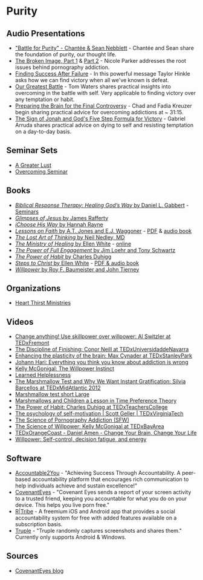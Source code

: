 # Purity

## Audio Presentations

* ["Battle for Purity" - Chantée & Sean Nebblett](https://www.youtube.com/watch?v=FMKiiMbi2-4) - Chantée and Sean share the foundation of purity, our thought life.
* [The Broken Image, Part 1](https://www.audioverse.org/english/sermons/recordings/3873/the-broken-image-part-1.html) & [Part 2](https://www.audioverse.org/english/sermons/recordings/3874/the-broken-image-part-2.html) - Nicole Parker addresses the root issues behind pornography addiction.
* [Finding Success After Failure](https://www.audioverse.org/english/sermons/recordings/15169/finding-success-after-failure.html) - In this powerful message Taylor Hinkle asks how we can find victory when all we've known is defeat.
* [Our Greatest Battle](https://youtu.be/S7o6Ctd3-Ho) - Tom Waters shares practical insights into overcoming in the battle with self. Very applicable to finding victory over any temptation or habit.
* [Preparing the Brain for the Final Controversy](https://www.audioverse.org/english/sermons/recordings/5595/06preparing-the-brain-for-the-final-controversy.html) - Chad and Fadia Kreuzer begin sharing practical advice for overcoming addictions at ~ 31:15.
* [The Sign of Jonah and God's Five Step Formula for Victory](https://www.audioverse.org/english/sermons/recordings/8062/the-sign-of-jonah-and-gods-five-step-formula-for-victory-.html) - Gabriel Arruda shares practical advice on dying to self and resisting temptation on a day-to-day basis.

## Seminar Sets

* [A Greater Lust](https://beltoftruthministries.org/a-greater-lust/)
* [Overcoming Seminar](https://www.anchorpointfilms.com/dvd/product/overcoming-seminar)

## Books

* [_Biblical Response Therapy: Healing God’s Way_ by Daniel L. Gabbert](https://www.logos.com/product/43403/biblical-response-therapy-healing-gods-way) - [Seminars](http://bhhec.org/biblical-response-therapy/2732388)
* [_Glimpses of Jesus_ by James Rafferty](http://arisehub.myshopify.com/products/glimpses-of-jesus)
* [_iChoose His Way_ by Hannah Rayne](http://www.restoration-international.org/transaction_detail.php?id=450)
* [_Lessons on Faith_ by A.T. Jones and E.J. Waggoner](http://www.amazon.com/Lessons-Faith-Alonzo-T-Jones/dp/1572580127) - [PDF](http://narthur.site11.com/lessons_on_faith.pdf) & [audio book](http://adventaudio.org/2010/08/26/lessons-on-faith/)
* [_The Lost Art of Thinking_ by Neil Nedley, MD](http://nedleyhealthsolutions.com/index.php/products/books/the-lost-art-of-thinking-hardback.html)
* [_The Ministry of Healing_ by Ellen White](http://www.amazon.com/The-Ministry-Healing-Ellen-White/dp/1907661328) - [online](http://www.whiteestate.org/books/mh/mh.asp)
* [_The Power of Full Engagement_ by Jim Loehr and Tony Schwartz](http://www.amazon.com/The-Power-Full-Engagement-Performance/dp/0743226755)
* [_The Power of Habit_ by Charles Duhigg](http://charlesduhigg.com/the-power-of-habit/)
* [_Steps to Christ_ by Ellen White](http://www.amazon.com/Steps-Christ-Ellen-G-White/dp/1477469788) - [PDF & audio book](http://steps-to-christ.org/)
* [_Willpower_ by Roy F. Baumeister and John Tierney](http://www.amazon.com/Willpower-Rediscovering-Greatest-Human-Strength/dp/0143122231)

## Organizations

* [Heart Thirst Ministries](http://www.heartthirst.com/)

## Videos

* [Change anything! Use skillpower over willpower: Al Switzler at TEDxFremont](https://www.youtube.com/watch?v=3TX-Nu5wTS8)
* [The Discipline of Finishing: Conor Neill at TEDxUniversidaddeNavarra](https://www.youtube.com/watch?v=zXCiv4sc5eY)
* [Enhancing the plasticity of the brain: Max Cynader at TEDxStanleyPark](https://www.youtube.com/watch?v=Chr3rQ6Vpcw)
* [Johann Hari: Everything you think you know about addiction is wrong](https://www.ted.com/talks/johann_hari_everything_you_think_you_know_about_addiction_is_wrong)
* [Kelly McGonigal: The Willpower Instinct](https://www.youtube.com/watch?v=LfAlS_FRU00)
* [Learned Helplessness](https://www.youtube.com/watch?v=YMPzDiraNnA)
* [The Marshmallow Test and Why We Want Instant Gratification: Silvia Barcellos at TEDxMidAtlantic 2012](https://www.youtube.com/watch?v=voF8B-Jr0mA)
* [Marshmallow test short Large](https://www.youtube.com/watch?v=Wz1pnFBLZM4)
* [Marshmallows and Children a Lesson in Time Preference Theory](https://www.youtube.com/watch?v=lWURnHkYuxM)
* [The Power of Habit: Charles Duhigg at TEDxTeachersCollege](https://www.youtube.com/watch?v=OMbsGBlpP30)
* [The psychology of self-motivation \| Scott Geller \| TEDxVirginiaTech](https://www.youtube.com/watch?v=7sxpKhIbr0E)
* [The Science of Pornography Addiction \(SFW\)](https://www.youtube.com/watch?v=1Ya67aLaaCc)
* [The Science of Willpower: Kelly McGonigal at TEDxBayArea](https://www.youtube.com/watch?v=W_fQvcBCNbA)
* [TEDxOrangeCoast - Daniel Amen - Change Your Brain, Change Your Life](https://www.youtube.com/watch?v=MLKj1puoWCg)
* [Willpower: Self-control, decision fatigue, and energy](https://www.youtube.com/watch?v=vefDeoXCBbk)

## Software

* [Accountable2You](https://accountable2you.com/) - "Achieving Success Through Accountability. A peer-based accountability platform that encourages rich communication to help individuals achieve and sustain excellence!"
* [CovenantEyes](https://www.covenanteyes.com/?msclkid=28ff0aeabd5b181a85cf565adee2ac04&utm_source=bing&utm_medium=cpc&utm_campaign=Covenant%20Eyes%20-%20%28Bing%20Search%20-%20Alex%29&utm_term=covenant%20eyes&utm_content=Covenant%20Eyes%20-%20Brand) - "Covenant Eyes sends a report of your screen activity to a trusted friend, keeping you accountable for what you do on your device. This helps you live porn free."
* [R\|Tribe](http://www.rtribe.org/app-features/) - A freemium iOS and Android app that provides a social accountability system for free with added features available on a subscription basis.
* [Truple](https://truple.io/) - "Truple randomly captures screenshots and shares them." Currently only supports Android & Windows.

## Sources

* [CovenantEyes blog](https://www.covenanteyes.com/blog/)

